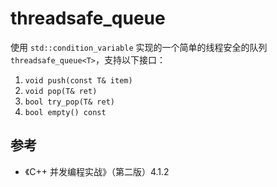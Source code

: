 # threadsafe_queue

使用 `std::condition_variable` 实现的一个简单的线程安全的队列 `threadsafe_queue<T>`，支持以下接口：

1. `void push(const T& item)`
2. `void pop(T& ret)`
3. `bool try_pop(T& ret)`
4. `bool empty() const`

## 参考

- 《C++ 并发编程实战》（第二版）4.1.2